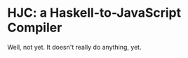 
HJC: a Haskell-to-JavaScript Compiler
=====================================

Well, not yet. It doesn't really do anything, yet.
